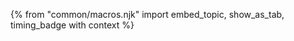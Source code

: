 {% from "common/macros.njk" import embed_topic, show_as_tab, timing_badge with context %}

<!--
<box type="tip" dismissible>

* **One part of this week's lecture is not covered in the textbook** and is relevant for your team project. You are encouraged to attend this week's lecture even if you don't normally come to lectures.
* **The UML Reference Sheet will be useful during this week's lecture**. If you don't have the hard copy, you can use the soft copy in the Canvas → Files → Handouts.
</box>
-->
